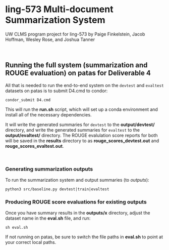 # ling-573 Multi-document Summarization System
UW CLMS program project for ling-573 by Paige Finkelstein, Jacob Hoffman, Wesley Rose, and Joshua Tanner

<br>

## Running the full system (summarization and ROUGE evaluation) on patas for Deliverable 4
All that is needed to run the end-to-end system on the `devtest` and `evaltest` datasets on patas is to submit D4.cmd to condor:

`condor_submit D4.cmd`

This will run the **run.sh** script, which will set up a conda environment and install all of the necessary dependencies. 

It will write the generated summaries for `devtest` to the **output/devtest/** directory, and write the generated summaries for `evaltest` to the **output/evaltest/** directory. The 
ROUGE evalulation score reports for both will be saved in the **results**  directory to as **rouge_scores_devtest.out** and **rouge_scores_evaltest.out**.

<br>

### Generating summarization outputs 
To run the summarization system and output summaries (to *outputs*):

`python3 src/baseline.py devtest|train|evaltest`

### Producing ROUGE score evaluations for existing outputs
Once you have summary results in the **outputs/x** directory, adjust the dataset name in the **eval.sh** file, and run:

`sh eval.sh`

If not running on patas, be sure to switch the file paths in **eval.sh** to point at your correct local paths.
